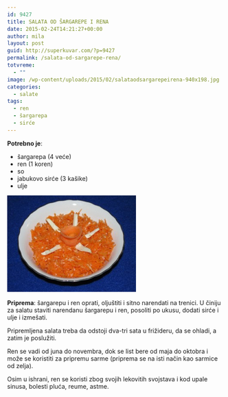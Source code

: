 ```yaml
---
id: 9427
title: SALATA OD ŠARGAREPE I RENA
date: 2015-02-24T14:21:27+00:00
author: mila
layout: post
guid: http://superkuvar.com/?p=9427
permalink: /salata-od-sargarepe-rena/
totvreme:
  - ""
image: /wp-content/uploads/2015/02/salataodsargarepeirena-940x198.jpg
categories:
  - salate
tags:
  - ren
  - šargarepa
  - sirće
---
```

**Potrebno je**:

  * šargarepa (4 veće)
  * ren (1 koren)
  * so
  * jabukovo sirće (3 kašike)
  * ulje

[<img class="alignnone size-medium wp-image-9430" src="/wp-content/uploads/2015/02/salataodsargarepeirena-300x225.jpg" alt="salataodsargarepeirena" width="300" height="225" />](/wp-content/uploads/2015/02/salataodsargarepeirena.jpg)

**Priprema**: šargarepu i ren oprati, oljuštiti i sitno narendati na trenici. U činiju za salatu staviti narendanu šargarepu i ren, posoliti po ukusu, dodati sirće i ulje i izmešati.

Pripremljena salata treba da odstoji dva-tri sata u frižideru, da se ohladi, a zatim je poslužiti.

Ren se vadi od juna do novembra, dok se list bere od maja do oktobra i može se koristiti za pripremu sarme (priprema se na isti način kao sarmice od zelja).

Osim u ishrani, ren se koristi zbog svojih lekovitih svojstava i kod upale sinusa, bolesti pluća, reume, astme.